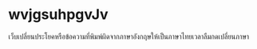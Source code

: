 # wvjgsuhpgvJv
เว็บเปลี่ยนประโยคหรือข้อความที่พิมพ์ผิดจากภาษาอังกฤษให้เป็นภาษาไทยเวลาลืมกดเปลี่ยนภาษา
